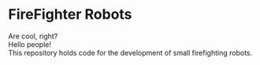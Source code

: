 # FireFighter Robots
Are cool, right?  
Hello people!  
This repository holds code for the development of small firefighting robots.  
